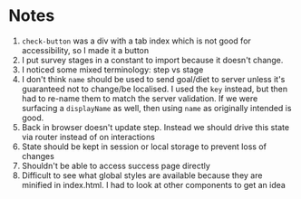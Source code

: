 # Notes

1. `check-button` was a div with a tab index which is not good for accessibility, so I made it a button
2. I put survey stages in a constant to import because it doesn't change.
3. I noticed some mixed terminology: step vs stage
4. I don't think `name` should be used to send goal/diet to server unless it's guaranteed not to change/be localised.
   I used the `key` instead, but then had to re-name them to match the server validation. If we were surfacing
   a `displayName` as well, then using `name` as originally intended is good.
5. Back in browser doesn't update step. Instead we should drive this state via router instead of on interactions
6. State should be kept in session or local storage to prevent loss of changes
7. Shouldn't be able to access success page directly
8. Difficult to see what global styles are available because they are minified in index.html. I had to look at other components to get an idea
